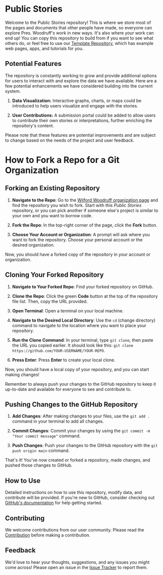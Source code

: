 # Public Stories

Welcome to the Public Stories repository! This is where we store most of the pages and documents that other people have made, so everyone can explore Pres. Woodruff's work in new ways. It's also where *your* work can end up! You can copy this repository to build from if you want to see what others do, or feel free to use our [Template Repository](https://github.com/wilfordwoodruff/TEMPLATE), which has example web pages, apps, and tutorials for you.

## Potential Features

The repository is constantly working to grow and provide additional options for users to interact with and explore the data we have available. Here are a few potential enhancements we have considered building into the current system.

1. **Data Visualization:** Interactive graphs, charts, or maps could be introduced to help users visualize and engage with the stories.

2. **User Contributions:** A submission portal could be added to allow users to contribute their own stories or interpretations, further enriching the repository's content.

Please note that these features are potential improvements and are subject to change based on the needs of the project and user feedback.

# How to Fork a Repo for a Git Organization

## Forking an Existing Repository

1. **Navigate to the Repo**: Go to the [Wilford Woodruff organization page](https://github.com/wilfordwoodruff) and find the repository you wish to fork. Start with this *Public Stories* repository, or you can pick another if someone else's project is similar to your own and you want to borrow code.

2. **Fork the Repo**: In the top-right corner of the page, click the **Fork** button.

3. **Choose Your Account or Organization**: A prompt will ask where you want to fork the repository. Choose your personal account or the desired organization.

Now, you should have a forked copy of the repository in your account or organization.

## Cloning Your Forked Repository

1. **Navigate to Your Forked Repo**: Find your forked repository on GitHub.

2. **Clone the Repo**: Click the green **Code** button at the top of the repository file list. Then, copy the URL provided.

3. **Open Terminal**: Open a terminal on your local machine.

4. **Navigate to the Desired Local Directory**: Use the `cd` (change directory) command to navigate to the location where you want to place your repository.

5. **Run the Clone Command**: In your terminal, type `git clone`, then paste the URL you copied earlier. It should look like this: `git clone https://github.com/YOUR-USERNAME/YOUR-REPO`.

6. **Press Enter**: Press **Enter** to create your local clone.

Now, you should have a local copy of your repository, and you can start making changes!

Remember to always push your changes to the GitHub repository to keep it up-to-date and available for everyone to see and contribute to. 


## Pushing Changes to the GitHub Repository

1. **Add Changes**: After making changes to your files, use the `git add .` command in your terminal to add all changes.

2. **Commit Changes**: Commit your changes by using the `git commit -m "Your commit message"` command.

3. **Push Changes**: Push your changes to the GitHub repository with the `git push origin main` command.

That's it! You've now created or forked a repository, made changes, and pushed those changes to GitHub.


## How to Use

Detailed instructions on how to use this repository, modify data, and contribute will be provided. If you're new to GitHub, consider checking out [GitHub's documentation](https://docs.github.com/en/github) for help getting started.

## Contributing

We welcome contributions from our user community. Please read the [Contribution](https://github.com/wilfordwoodruff/Public_Stories/blob/main/CONTRIBUTING.md) before making a contribution.

## Feedback

We'd love to hear your thoughts, suggestions, and any issues you might come across! Please open an issue in the [Issue Tracker](https://github.com/wilfordwoodruff/Public_Stories//issues) to report them.

